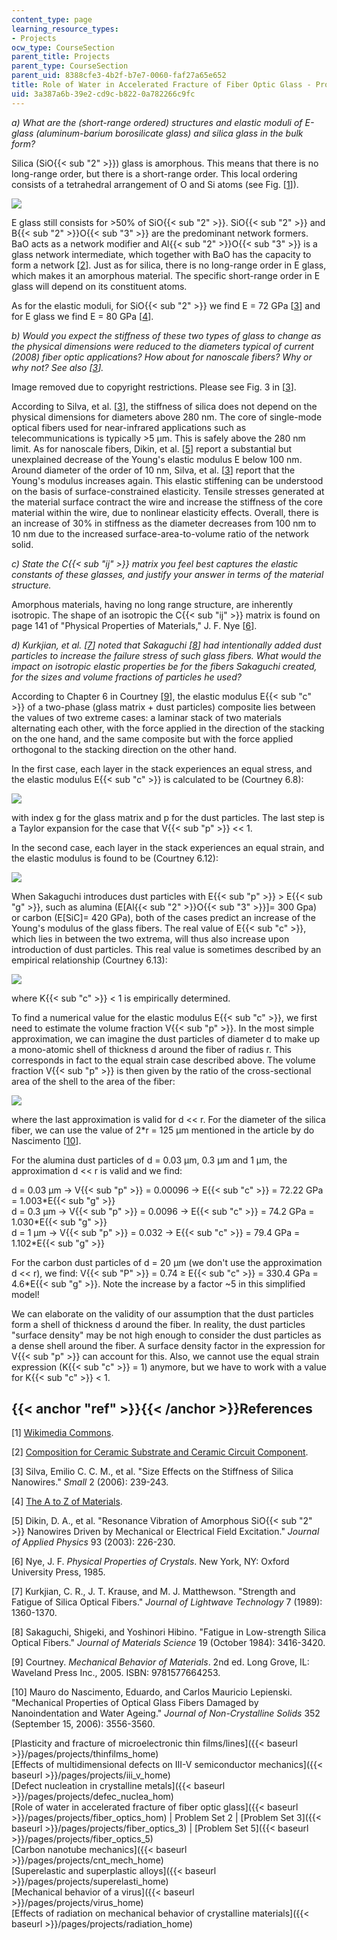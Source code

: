 ```yaml
---
content_type: page
learning_resource_types:
- Projects
ocw_type: CourseSection
parent_title: Projects
parent_type: CourseSection
parent_uid: 8388cfe3-4b2f-b7e7-0060-faf27a65e652
title: Role of Water in Accelerated Fracture of Fiber Optic Glass - Problem Set 2
uid: 3a387a6b-39e2-cd9c-b822-0a782266c9fc
---
```


_a) What are the (short-range ordered) structures and elastic moduli of E-glass (aluminum-barium borosilicate glass) and silica glass in the bulk form?_

Silica (SiO{{< sub "2" >}}) glass is amorphous. This means that there is no long-range order, but there is a short-range order. This local ordering consists of a tetrahedral arrangement of O and Si atoms (see Fig. \[[1](#ref)\]).

![](/courses/materials-science-and-engineering/3-22-mechanical-behavior-of-materials-spring-2008/projects/fiber_optics_2_1.jpg)

E glass still consists for >50% of SiO{{< sub "2" >}}. SiO{{< sub "2" >}} and B{{< sub "2" >}}O{{< sub "3" >}} are the predominant network formers. BaO acts as a network modifier and Al{{< sub "2" >}}O{{< sub "3" >}} is a glass network intermediate, which together with BaO has the capacity to form a network \[[2](#ref)\]. Just as for silica, there is no long-range order in E glass, which makes it an amorphous material. The specific short-range order in E glass will depend on its constituent atoms.

As for the elastic moduli, for SiO{{< sub "2" >}} we find E = 72 GPa \[[3](#ref)\] and for E glass we find E = 80 GPa \[[4](#ref)\].

_b) Would you expect the stiffness of these two types of glass to change as the physical dimensions were reduced to the diameters typical of current (2008) fiber optic applications? How about for nanoscale fibers? Why or why not? See also \[[3](#ref)\]._

Image removed due to copyright restrictions. Please see Fig. 3 in \[[3](#ref)\].

According to Silva, et al. \[[3](#ref)\], the stiffness of silica does not depend on the physical dimensions for diameters above 280 nm. The core of single-mode optical fibers used for near-infrared applications such as telecommunications is typically >5 μm. This is safely above the 280 nm limit. As for nanoscale fibers, Dikin, et al. \[[5](#ref)\] report a substantial but unexplained decrease of the Young's elastic modulus E below 100 nm. Around diameter of the order of 10 nm, Silva, et al. \[[3](#ref)\] report that the Young's modulus increases again. This elastic stiffening can be understood on the basis of surface-constrained elasticity. Tensile stresses generated at the material surface contract the wire and increase the stiffness of the core material within the wire, due to nonlinear elasticity effects. Overall, there is an increase of 30% in stiffness as the diameter decreases from 100 nm to 10 nm due to the increased surface-area-to-volume ratio of the network solid.

_c) State the C{{< sub "ij" >}} matrix you feel best captures the elastic constants of these glasses, and justify your answer in terms of the material structure._

Amorphous materials, having no long range structure, are inherently isotropic. The shape of an isotropic the C{{< sub "ij" >}} matrix is found on page 141 of "Physical Properties of Materials," J. F. Nye \[[6](#ref)\].

_d) Kurkjian, et al. \[[7](#ref)\] noted that Sakaguchi \[[8](#ref)\] had intentionally added dust particles to increase the failure stress of such glass fibers. What would the impact on isotropic elastic properties be for the fibers Sakaguchi created, for the sizes and volume fractions of particles he used?_

According to Chapter 6 in Courtney \[[9](#ref)\], the elastic modulus E{{< sub "c" >}} of a two-phase (glass matrix + dust particles) composite lies between the values of two extreme cases: a laminar stack of two materials alternating each other, with the force applied in the direction of the stacking on the one hand, and the same composite but with the force applied orthogonal to the stacking direction on the other hand.

In the first case, each layer in the stack experiences an equal stress, and the elastic modulus E{{< sub "c" >}} is calculated to be (Courtney 6.8):

![](/courses/materials-science-and-engineering/3-22-mechanical-behavior-of-materials-spring-2008/projects/fiber_optics_2_2.jpg)

with index g for the glass matrix and p for the dust particles. The last step is a Taylor expansion for the case that V{{< sub "p" >}} \<\< 1.

In the second case, each layer in the stack experiences an equal strain, and the elastic modulus is found to be (Courtney 6.12):

![](/courses/materials-science-and-engineering/3-22-mechanical-behavior-of-materials-spring-2008/projects/fiber_optics_2_3.jpg)

When Sakaguchi introduces dust particles with E{{< sub "p" >}} > E{{< sub "g" >}}, such as alumina (E\[Al{{< sub "2" >}}O{{< sub "3" >}}\]= 300 Gpa) or carbon (E\[SiC\]= 420 GPa), both of the cases predict an increase of the Young's modulus of the glass fibers. The real value of E{{< sub "c" >}}, which lies in between the two extrema, will thus also increase upon introduction of dust particles. This real value is sometimes described by an empirical relationship (Courtney 6.13):

![](/courses/materials-science-and-engineering/3-22-mechanical-behavior-of-materials-spring-2008/projects/fiber_optics_2_4.jpg)

where K{{< sub "c" >}} \< 1 is empirically determined.

To find a numerical value for the elastic modulus E{{< sub "c" >}}, we first need to estimate the volume fraction V{{< sub "p" >}}. In the most simple approximation, we can imagine the dust particles of diameter d to make up a mono-atomic shell of thickness d around the fiber of radius r. This corresponds in fact to the equal strain case described above. The volume fraction V{{< sub "p" >}} is then given by the ratio of the cross-sectional area of the shell to the area of the fiber:

![](/courses/materials-science-and-engineering/3-22-mechanical-behavior-of-materials-spring-2008/projects/fiber_optics_2_5.jpg)

where the last approximation is valid for d \<\< r. For the diameter of the silica fiber, we can use the value of 2\*r = 125 μm mentioned in the article by do Nascimento \[[10](#ref)\].

For the alumina dust particles of d = 0.03 μm, 0.3 μm and 1 μm, the approximation d \<\< r is valid and we find:

d = 0.03 μm → V{{< sub "p" >}} = 0.00096 → E{{< sub "c" >}} = 72.22 GPa = 1.003\*E{{< sub "g" >}}  
d = 0.3 μm → V{{< sub "p" >}} = 0.0096 → E{{< sub "c" >}} = 74.2 GPa = 1.030\*E{{< sub "g" >}}  
d = 1 μm → V{{< sub "p" >}} = 0.032 → E{{< sub "c" >}} = 79.4 GPa = 1.102\*E{{< sub "g" >}}

For the carbon dust particles of d = 20 μm (we don't use the approximation d \<\< r), we find: V{{< sub "P" >}} = 0.74 ≥ E{{< sub "c" >}} = 330.4 GPa = 4.6\*E{{< sub "g" >}}. Note the increase by a factor ~5 in this simplified model!

We can elaborate on the validity of our assumption that the dust particles form a shell of thickness d around the fiber. In reality, the dust particles "surface density" may be not high enough to consider the dust particles as a dense shell around the fiber. A surface density factor in the expression for V{{< sub "p" >}} can account for this. Also, we cannot use the equal strain expression (K{{< sub "c" >}} = 1) anymore, but we have to work with a value for K{{< sub "c" >}} \< 1.

{{< anchor "ref" >}}{{< /anchor >}}References
---------------------------------------------

\[1\] [Wikimedia Commons](http://commons.wikimedia.org/wiki/Main_Page).

\[2\] [Composition for Ceramic Substrate and Ceramic Circuit Component](https://patentscope.wipo.int/search/en/detail.jsf?docId=WO2014196348).

\[3\] Silva, Emilio C. C. M., et al. "Size Effects on the Stiffness of Silica Nanowires." _Small_ 2 (2006): 239-243.

\[4\] [The A to Z of Materials](http://www.azom.com/).

\[5\] Dikin, D. A., et al. "Resonance Vibration of Amorphous SiO{{< sub "2" >}} Nanowires Driven by Mechanical or Electrical Field Excitation." _Journal of Applied Physics_ 93 (2003): 226-230.

\[6\] Nye, J. F. _Physical Properties of Crystals_. New York, NY: Oxford University Press, 1985.

\[7\] Kurkjian, C. R., J. T. Krause, and M. J. Matthewson. "Strength and Fatigue of Silica Optical Fibers." _Journal of Lightwave Technology_ 7 (1989): 1360-1370.

\[8\] Sakaguchi, Shigeki, and Yoshinori Hibino. "Fatigue in Low-strength Silica Optical Fibers." _Journal of Materials Science_ 19 (October 1984): 3416-3420.

\[9\] Courtney. _Mechanical Behavior of Materials_. 2nd ed. Long Grove, IL: Waveland Press Inc., 2005. ISBN: 9781577664253.

\[10\] Mauro do Nascimento, Eduardo, and Carlos Mauricio Lepienski. "Mechanical Properties of Optical Glass Fibers Damaged by Nanoindentation and Water Ageing." _Journal of Non-Crystalline Solids_ 352 (September 15, 2006): 3556-3560.

[Plasticity and fracture of microelectronic thin films/lines]({{< baseurl >}}/pages/projects/thinfilms_home)  
[Effects of multidimensional defects on III-V semiconductor mechanics]({{< baseurl >}}/pages/projects/iii_v_home)  
[Defect nucleation in crystalline metals]({{< baseurl >}}/pages/projects/defec_nuclea_hom)  
[Role of water in accelerated fracture of fiber optic glass]({{< baseurl >}}/pages/projects/fiber_optics_hom) | Problem Set 2 | [Problem Set 3]({{< baseurl >}}/pages/projects/fiber_optics_3) | [Problem Set 5]({{< baseurl >}}/pages/projects/fiber_optics_5)  
[Carbon nanotube mechanics]({{< baseurl >}}/pages/projects/cnt_mech_home)  
[Superelastic and superplastic alloys]({{< baseurl >}}/pages/projects/superelasti_home)  
[Mechanical behavior of a virus]({{< baseurl >}}/pages/projects/virus_home)  
[Effects of radiation on mechanical behavior of crystalline materials]({{< baseurl >}}/pages/projects/radiation_home)